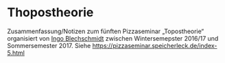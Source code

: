 <h1>Thopostheorie</h1>

Zusammenfassung/Notizen zum fünften Pizzaseminar &bdquo;Topostheorie&ldquo; organisiert von <a href="https://www.speicherleck.de/">Ingo Blechschmidt</a> zwischen Wintersemepster 2016/17 und Sommersemester 2017. Siehe <a href="https://pizzaseminar.speicherleck.de/index-5.html">https://pizzaseminar.speicherleck.de/index-5.html</a>